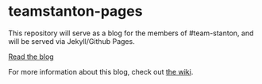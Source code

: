 teamstanton-pages
=================

This repository will serve as a blog for the members of #team-stanton, and will be served via Jekyll/Github Pages.

[Read the blog](http://mobiquity.github.io/teamstanton/)

For more information about this blog, check out [the wiki](https://github.com/Mobiquity/teamstanton/wiki).
